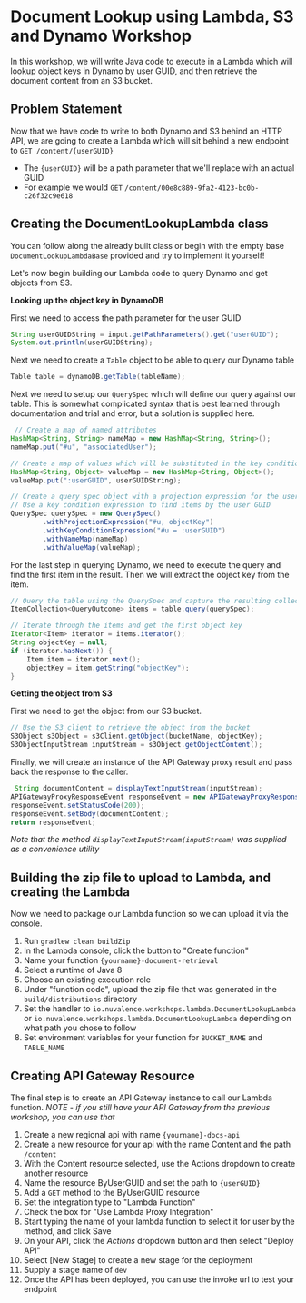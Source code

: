 # Document Lookup using Lambda, S3 and Dynamo Workshop
In this workshop, we will write Java code to execute in a Lambda which will 
lookup object keys in Dynamo by user GUID, and then retrieve the document content
from an S3 bucket.

## Problem Statement
Now that we have code to write to both Dynamo and S3 behind an HTTP API, we are going to create a Lambda which will
sit behind a new endpoint to `GET /content/{userGUID}`
* The `{userGUID}` will be a path parameter that we'll replace with an actual GUID
* For example we would `GET` `/content/00e8c889-9fa2-4123-bc0b-c26f32c9e618`

## Creating the DocumentLookupLambda class
You can follow along the already built class or begin with the empty base `DocumentLookupLambdaBase` provided and try to implement it yourself!

Let's now begin building our Lambda code to query Dynamo and get objects from S3.

**Looking up the object key in DynamoDB**

First we need to access the path parameter for the user GUID
```java
String userGUIDString = input.getPathParameters().get("userGUID");
System.out.println(userGUIDString);
``` 

Next we need to create a `Table` object to be able to query our Dynamo table
```java
Table table = dynamoDB.getTable(tableName);
```

Next we need to setup our `QuerySpec` which will define our query against our table. This is somewhat complicated syntax that is best learned 
through documentation and trial and error, but a solution is supplied here.
```java
 // Create a map of named attributes
HashMap<String, String> nameMap = new HashMap<String, String>();
nameMap.put("#u", "associatedUser");

// Create a map of values which will be substituted in the key condition expression
HashMap<String, Object> valueMap = new HashMap<String, Object>();
valueMap.put(":userGUID", userGUIDString);

// Create a query spec object with a projection expression for the user guid and the object key
// Use a key condition expression to find items by the user GUID
QuerySpec querySpec = new QuerySpec()
        .withProjectionExpression("#u, objectKey")
        .withKeyConditionExpression("#u = :userGUID")
        .withNameMap(nameMap)
        .withValueMap(valueMap);
```

For the last step in querying Dynamo, we need to execute the query and find the first item in the result. Then we will extract the object key from 
the item.
```java
// Query the table using the QuerySpec and capture the resulting collection of items
ItemCollection<QueryOutcome> items = table.query(querySpec);

// Iterate through the items and get the first object key
Iterator<Item> iterator = items.iterator();
String objectKey = null;
if (iterator.hasNext()) {
    Item item = iterator.next();
    objectKey = item.getString("objectKey");
}
```

**Getting the object from S3**

First we need to get the object from our S3 bucket.
```java
// Use the S3 client to retrieve the object from the bucket
S3Object s3Object = s3Client.getObject(bucketName, objectKey);
S3ObjectInputStream inputStream = s3Object.getObjectContent();
```

Finally, we will create an instance of the API Gateway proxy result and pass back the response to the caller.
```java
 String documentContent = displayTextInputStream(inputStream);
APIGatewayProxyResponseEvent responseEvent = new APIGatewayProxyResponseEvent();
responseEvent.setStatusCode(200);
responseEvent.setBody(documentContent);
return responseEvent;
```

*Note that the method `displayTextInputStream(inputStream)` was supplied as a convenience utility*

## Building the zip file to upload to Lambda, and creating the Lambda
Now we need to package our Lambda function so we can upload it via the console.
1. Run `gradlew clean buildZip`
2. In the Lambda console, click the button to "Create function"
3. Name your function `{yourname}-document-retrieval`
4. Select a runtime of Java 8
5. Choose an existing execution role
6. Under "function code", upload the zip file that was generated in the `build/distributions` directory
7. Set the handler to `io.nuvalence.workshops.lambda.DocumentLookupLambda` or `io.nuvalence.workshops.lambda.DocumentLookupLambda` depending on what path you chose to follow
8. Set environment variables for your function for `BUCKET_NAME` and `TABLE_NAME`

## Creating API Gateway Resource
The final step is to create an API Gateway instance to call our Lambda function. *NOTE - if you still have your API Gateway from the previous workshop, you can use that*
1. Create a new regional api with name `{yourname}-docs-api`
2. Create a new resource for your api with the name Content and the path `/content`
3. With the Content resource selected, use the Actions dropdown to create another resource
4. Name the resource ByUserGUID and set the path to `{userGUID}`
5. Add a `GET` method to the ByUserGUID resource
6. Set the integration type to "Lambda Function"
7. Check the box for "Use Lambda Proxy Integration"
8. Start typing the name of your lambda function to select it for user by the method, and click Save
9. On your API, click the *Actions* dropdown button and then select "Deploy API"
10. Select [New Stage] to create a new stage for the deployment
11. Supply a stage name of `dev`
12. Once the API has been deployed, you can use the invoke url to test your endpoint
